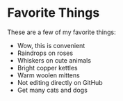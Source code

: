# Favorite Things

These are a few of my favorite things:

- Wow, this is convenient
- Raindrops on roses
- Whiskers on cute animals
- Bright copper kettles
- Warm woolen mittens
- Not editing directly on GitHub
- Get many cats and dogs
